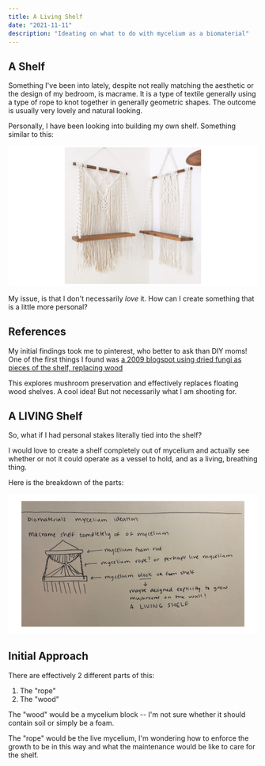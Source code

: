 ```yaml
---
title: A Living Shelf
date: "2021-11-11"
description: "Ideating on what to do with mycelium as a biomaterial"
---
```


## A Shelf

Something I've been into lately, despite not really matching the aesthetic or the design of my bedroom, is macrame. It is a type of textile generally using a type of rope to knot together in generally geometric shapes. The outcome is usually very lovely and natural looking. 

Personally, I have been looking into building my own shelf. Something similar to this:

![](./macrame.png)

My issue, is that I don't necessarily _love_ it. How can I create something that is a little more personal?

## References

My initial findings took me to pinterest, who better to ask than DIY moms! One of the first things I found was [a 2009 blogspot using dried fungi as pieces of the shelf, replacing wood](http://findermaker.blogspot.com/2009/09/mushroom-shelf-tutorial.html)

This explores mushroom preservation and effectively replaces floating wood shelves. A cool idea! But not necessarily what I am shooting for. 

## A LIVING Shelf

So, what if I had personal stakes literally tied into the shelf?

I would love to create a shelf completely out of mycelium and actually see whether or not it could operate as a vessel to hold, and as a living, breathing thing. 

Here is the breakdown of the parts:

![rough sketch based off of macrame shelf with labelled parts](./sketch.png)

## Initial Approach 

There are effectively 2 different parts of this:
1. The "rope"
2. The "wood"

The "wood" would be a mycelium block -- I'm not sure whether it should contain soil or simply be a foam.

The "rope" would be the live mycelium, I'm wondering how to enforce the growth to be in this way and what the maintenance would be like to care for the shelf. 